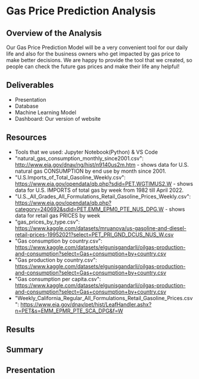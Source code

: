 # Gas Price Prediction Analysis
## Overview of the Analysis
Our Gas Price Prediction Model will be a very convenient tool for our daily life and also for the business owners who get impacted by gas price to make better decisions.
We are happy to provide the tool that we created, so people can check the future gas prices and make their life any helpful!

## Deliverables
- Presentation
- Database
- Machine Learning Model
- Dashboard: Our version of website

## Resources
- Tools that we used: Jupyter Notebook(Python) & VS Code
- "natural_gas_consumption_monthly_since2001.csv": http://www.eia.gov/dnav/ng/hist/n9140us2m.htm - shows data for U.S. natural gas CONSUMPTION by end use by month since 2001. 
- "U.S.Imports_of_Total_Gasoline_Weekly.csv": https://www.eia.gov/opendata/qb.php?sdid=PET.WGTIMUS2.W - shows data for U.S. IMPORTS of total gas by week from 1982 till April 2022. 
- "U.S._All_Grades_All_Formulations_Retail_Gasoline_Prices_Weekly.csv": https://www.eia.gov/opendata/qb.php?category=240692&sdid=PET.EMM_EPM0_PTE_NUS_DPG.W - shows data for retail gas PRICES by week 
- "gas_prices_by_type.csv": https://www.kaggle.com/datasets/mruanova/us-gasoline-and-diesel-retail-prices-19952021?select=PET_PRI_GND_DCUS_NUS_W.csv
- "Gas consumption by country.csv": https://www.kaggle.com/datasets/elgunisgandarli/oilgas-production-and-consumption?select=Gas+consumption+by+country.csv
- "Gas production by country.csv": https://www.kaggle.com/datasets/elgunisgandarli/oilgas-production-and-consumption?select=Gas+consumption+by+country.csv
- "Gas consumption per capita.csv": https://www.kaggle.com/datasets/elgunisgandarli/oilgas-production-and-consumption?select=Gas+consumption+by+country.csv
- "Weekly_California_Regular_All_Formulations_Retail_Gasoline_Prices.csv": https://www.eia.gov/dnav/pet/hist/LeafHandler.ashx?n=PET&s=EMM_EPMR_PTE_SCA_DPG&f=W


## Results

## Summary


## Presentation

